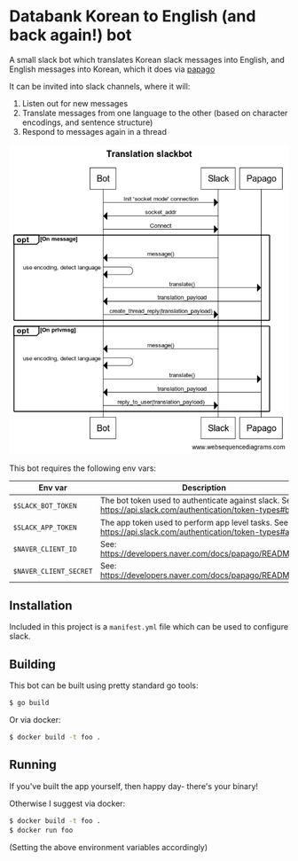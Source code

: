 # Databank Korean to English (and back again!) bot

A small slack bot which translates Korean slack messages into English, and English messages into Korean, which it does via [papago](https://developers.naver.com/docs/papago/README.md)

It can be invited into slack channels, where it will:

1. Listen out for new messages
2. Translate messages from one language to the other (based on character encodings, and sentence structure)
3. Respond to messages again in a thread


![sequence diagram showing the flow of data in this slack bot](doc/sequence.png)

This bot requires the following env vars:

| Env var                | Description                                                                                                 |
|------------------------|-------------------------------------------------------------------------------------------------------------|
| `$SLACK_BOT_TOKEN`     | The bot token used to authenticate against slack. See: https://api.slack.com/authentication/token-types#bot |
| `$SLACK_APP_TOKEN`     | The app token used to perform app level tasks. See: https://api.slack.com/authentication/token-types#app    |
| `$NAVER_CLIENT_ID`     | See: https://developers.naver.com/docs/papago/README.md                                                     |
| `$NAVER_CLIENT_SECRET` | See: https://developers.naver.com/docs/papago/README.md                                                     |

## Installation

Included in this project is a `manifest.yml` file which can be used to configure slack.

## Building

This bot can be built using pretty standard go tools:

```bash
$ go build
```

Or via docker:

```bash
$ docker build -t foo .
```

## Running

If you've built the app yourself, then happy day- there's your binary!

Otherwise I suggest via docker:

```bash
$ docker build -t foo .
$ docker run foo
```

(Setting the above environment variables accordingly)
